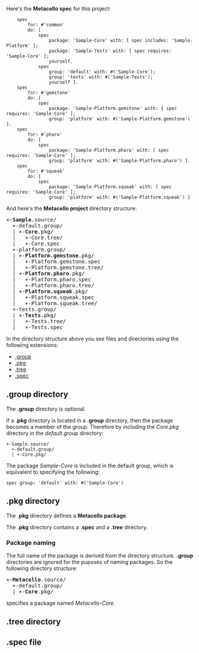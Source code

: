 Here's the **Metacello spec** for this project:

```Smalltalk
    spec
        for: #'common'
        do: [ 
            spec
                package: 'Sample-Core' with: [ spec includes: 'Sample-Platform' ];
                package: 'Sample-Tests' with: [ spec requires: 'Sample-Core' ];
                yourself.
            spec
                group: 'default' with: #('Sample-Core');
                group: 'tests' with: #('Sample-Tests');
                yourself ].
    spec
        for: #'gemstone'
        do: [ 
            spec
                package: 'Sample-Platform.gemstone' with: [ spec requires: 'Sample-Core' ];
                group: 'platform' with: #('Sample-Platform.gemstone') ].
    spec
        for: #'pharo'
        do: [ 
            spec
                package: 'Sample-Platform.pharo' with: [ spec requires: 'Sample-Core' ];
                group: 'platform' with: #('Sample-Platform.pharo') ].
    spec
        for: #'squeak'
        do: [ 
            spec
                package: 'Sample-Platform.squeak' with: [ spec requires: 'Sample-Core' ];
                group: 'platform' with: #('Sample-Platform.squeak') ]
```

And here's the **Metacello project** directory structure:

<pre>
+-<strong>Sample</strong>.source/
  +-default.group/
  | +-<strong>Core</strong>.pkg/
  |   +-Core.tree/
  |   +-Core.spec
  +-platform.group/
  | +-<strong>Platform.gemstone</strong>.pkg/
  |   +-Platform.gemstone.spec
  |   +-Platform.gemstone.tree/
  | +-<strong>Platform.pharo</strong>.pkg/
  |   +-Platform.pharo.spec
  |   +-Platform.pharo.tree/
  | +-<strong>Platform.squeak</strong>.pkg/
  |   +-Platform.squeak.spec
  |   +-Platform.squeak.tree/
  +-tests.group/
  | +-<strong>Tests</strong>.pkg/
  |   +-Tests.tree/
  |   +-Tests.spec
</pre>

In the directory structure above you see files and directories using the following extensions:

 * [.group](#group)
 * [.pkg](#pkg)
 * [.tree](#tree)
 * [.spec](#spec)

## .group directory<a name="group"/>
The **.group** directory is optional. 

If a **.pkg** directory is located in a **.group** directory, then the package 
becomes a member of the group. Therefore by including the *Core.pkg* directory in the *default.group* directory:

```
+-Sample.source/
  +-default.group/
  | +-Core.pkg/
```

The package *Sample-Core* is included in the default group, which is equivalent to specifying the following:

```Smalltalk
spec group: 'default' with: #('Sample-Core')
```

## .pkg directory<a name="pkg"/>
The **.pkg** directory defines a **Metacello package**.

The **.pkg** directory contains a **.spec** and a **.tree** directory.

### Package naming<a name="pkgnaming"/>
The full name of the package is derived from the directory structure. **.group** directories are 
ignored for the puposes of naming packages. So the following directory structure:

<pre>
+-<strong>Metacello</strong>.source/
  +-default.group/
  | +-<strong>Core</strong>.pkg/
</pre>

specifies a package named *Metacello-Core*.

## .tree directory<a name="tree"/>
## .spec file<a name="spec"/>
